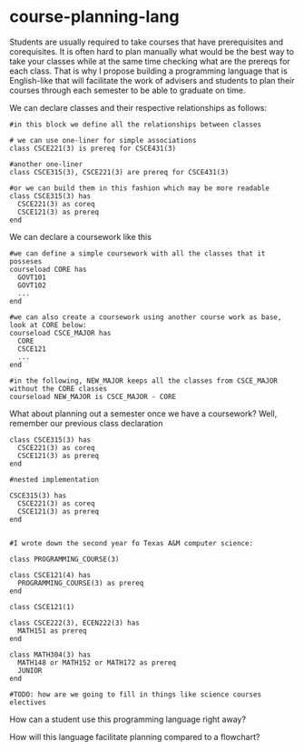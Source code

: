# course-planning-lang

Students are usually required to take courses that have prerequisites and corequisites. It is often hard to plan manually what would be the best way to take your classes while at the same time checking what are the prereqs for each class. That is why I propose building a programming language that is English-like that will facilitate the work of advisers and students to plan their courses through each semester to be able to graduate on time.

We can declare classes and their respective relationships as follows:

```
#in this block we define all the relationships between classes

# we can use one-liner for simple associations
class CSCE221(3) is prereq for CSCE431(3)

#another one-liner
class CSCE315(3), CSCE221(3) are prereq for CSCE431(3)

#or we can build them in this fashion which may be more readable
class CSCE315(3) has
  CSCE221(3) as coreq
  CSCE121(3) as prereq
end

```

We can declare a coursework like this
```
#we can define a simple coursework with all the classes that it posseses
courseload CORE has
  GOVT101
  GOVT102
  ...
end

#we can also create a coursework using another course work as base, look at CORE below:
courseload CSCE_MAJOR has
  CORE
  CSCE121
  ...
end

#in the following, NEW_MAJOR keeps all the classes from CSCE_MAJOR without the CORE classes 
courseload NEW_MAJOR is CSCE_MAJOR - CORE

```

What about planning out a semester once we have a coursework? Well, remember our previous class declaration
```
class CSCE315(3) has
  CSCE221(3) as coreq
  CSCE121(3) as prereq
end

#nested implementation

CSCE315(3) has
  CSCE221(3) as coreq
  CSCE121(3) as prereq
end


#I wrote down the second year fo Texas A&M computer science:

class PROGRAMMING_COURSE(3)

class CSCE121(4) has
  PROGRAMMING_COURSE(3) as prereq
end

class CSCE121(1)

class CSCE222(3), ECEN222(3) has
  MATH151 as prereq
end

class MATH304(3) has
  MATH148 or MATH152 or MATH172 as prereq
  JUNIOR
end

#TODO: how are we going to fill in things like science courses electives

```

How can a student use this programming language right away?



How will this language facilitate planning compared to a flowchart?




